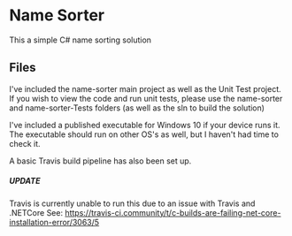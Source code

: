 # Name Sorter

This a simple C# name sorting solution

## Files
I've included the name-sorter main project as well as the Unit Test project.
If you wish to view the code and run unit tests, please use the name-sorter and name-sorter-Tests folders (as well as the sln to build the solution)

I've included a published executable for Windows 10 if your device runs it. The executable should run on other OS's as well, but I haven't had time to check it.

A basic Travis build pipeline has also been set up.
##### UPDATE #######
Travis is currently unable to run this due to an issue with Travis and .NETCore
See: https://travis-ci.community/t/c-builds-are-failing-net-core-installation-error/3063/5
